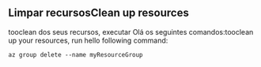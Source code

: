 ## <a name="clean-up-resources"></a><span data-ttu-id="b7bf2-101">Limpar recursos</span><span class="sxs-lookup"><span data-stu-id="b7bf2-101">Clean up resources</span></span>

<span data-ttu-id="b7bf2-102">tooclean dos seus recursos, executar Olá os seguintes comandos:</span><span class="sxs-lookup"><span data-stu-id="b7bf2-102">tooclean up your resources, run hello following command:</span></span>

```azurecli-interactive
az group delete --name myResourceGroup
```
